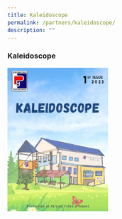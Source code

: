 ```yaml
---
title: Kaleidoscope
permalink: /partners/kaleidoscope/
description: ""
---
```

### Kaleidoscope
<a href="https://online.fliphtml5.com/cuxpm/ebda/"><img src="/images/kaleidoscope.png" style="width:45%"> </a>